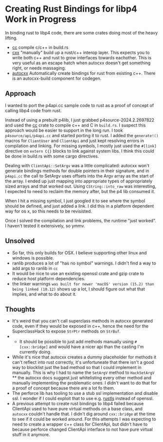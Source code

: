 # Creating Rust Bindings for libp4 Work in Progress

In binding rust to libp4 code, there are some crates doing most of the heavy lifting.

* [cc](https://crates.io/crates/cc) compile c/c++ in build.rs
* [cxx](https://crates.io/crates/cxx) "manually" build up a rust/c++ interop layer.  This expects you to write both c++ and rust to grow interfaces towards eachother.  This is very useful as an escape hatch when autocxx doesn't get something right, or needs massaging.
* [autocxx](https://crates.io/crates/cxx) Automatically create bindings for rust from existing c++.  There is an autocxx-build component for codegen.  

## Approach

I wanted to port the p4api.cc sample code to rust as a proof of concept of calling libp4 code from rust.

Instead of using a prebuilt p4lib, I just grabbed p4source-2024.2.2697822 and used the [cc](https://crates.io/crates/cc) crate to compile c++ and C in `build.rs`.  I suspect this approach would be easier to support in the long run.  I took `p4source/api/p4api.cc` and started porting it to rust.  I added the `generate!()` macros for `ClientUser` and `ClientApi` and just kept resolving errors in compilation and linking.  For missing symbols, I mostly just used the `#[link]` directive on `extern C{}` blocks to link against system libs.  I think this could be done in build.rs with some cargo directives.

Dealing with `ClientApi::SetArgv` was a little complicated: autocxx won't generate bindings methods for double pointers in their signature, and in `p4api.cc` the call to SetArgv uses offsets into the Argv array as the start of the array.  I ended up just mapping into appropriate types of appropriately sized arrays and that worked out.  Using `CString::into_raw` was interesting, I expected to need to reclaim the memory after, but the p4 lib consumed it.

When I hit a missing symbol, I just googled it to see where the symbol should be defined, and just added a link.  I did this in a platform dependent way for os x, so this needs to be revisisted.

Once I solved the compilation and link problems, the runtime "just worked".  I haven't tested it extensively, so ymmv.
 

## Unsolved

* So far, this only builds for OSX.  I believe supporting other linux and windows is possible.
* ranlib produces a lot of "has no symbol" warnings.  I didn't find a way to add args to ranlib in `cc`
* It would be nice to use an existing openssl crate and gzip crate to reduce host platform dependencies.
* the linker warnings `was built for newer 'macOS' version (15.2) than being linked (10.12)` shows up a lot, I should figure out what that implies, and what to do about it.

## Thoughts

* It's weird that you can't call superclass methods in autocxx generated code, even if they would be exposed in c++, hence the need for the SuperclassHack to expose `StrPtr` methods on `StrBuf`.
* * It should be possible to just add methods manually using `#[cxx::bridge]` and would have a nicer api than the casting I'm currently doing.
* While it's nice that autocxx creates a dummy placeholder for methods it can't reflect into rust correctly, it's unfortuneate that there isn't a good way to blocklist just the bad method so that I could implement in manually. This is why I had to name the `SetArgV` method to `HackSetArgV`
** the autocxx docs suggest just whitelisting every other method and manually implementing the problematic ones.  I didn't want to do that for a proof of concept because there are a lot fo them.
* The perforce lib has tooling to use a stub ssl implementation and disable ssl. I wonder if I could exploit that to use e.g. [rustls](https://docs.rs/rustls/latest/rustls/) instead of openssl.
* A previous attempt to create rust bindings to libp4 failed because ClientApi used to have pure virtual methods on a base class, and `autocxx` couldn't handle that.  I didn't dig around `cxx::bridge` at the time to see if it could be worked around.  For this attempts I was expecting to need to create a wrapper c++ class for ClientApi, but didn't have to because perforce changed ClientApi interface to not have pure virtual stuff in it anymore.
